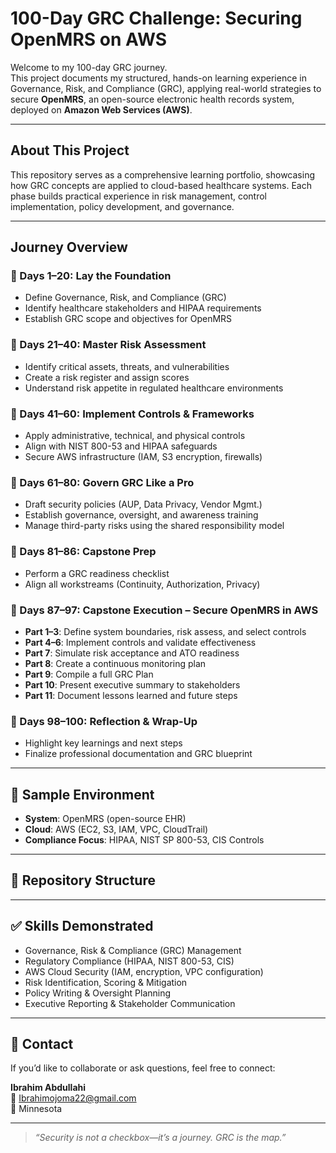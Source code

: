 #  100-Day GRC Challenge: Securing OpenMRS on AWS

Welcome to my 100-day GRC journey.   
This project documents my structured, hands-on learning experience in Governance, Risk, and Compliance (GRC), applying real-world strategies to secure **OpenMRS**, an open-source electronic health records system, deployed on **Amazon Web Services (AWS)**.

---

##  About This Project

This repository serves as a comprehensive learning portfolio, showcasing how GRC concepts are applied to cloud-based healthcare systems. Each phase builds practical experience in risk management, control implementation, policy development, and governance.

---

##  Journey Overview

### 🔹 Days 1–20: Lay the Foundation
- Define Governance, Risk, and Compliance (GRC)
- Identify healthcare stakeholders and HIPAA requirements
- Establish GRC scope and objectives for OpenMRS

### 🔹 Days 21–40: Master Risk Assessment
- Identify critical assets, threats, and vulnerabilities
- Create a risk register and assign scores
- Understand risk appetite in regulated healthcare environments

### 🔹 Days 41–60: Implement Controls & Frameworks
- Apply administrative, technical, and physical controls
- Align with NIST 800-53 and HIPAA safeguards
- Secure AWS infrastructure (IAM, S3 encryption, firewalls)

### 🔹 Days 61–80: Govern GRC Like a Pro
- Draft security policies (AUP, Data Privacy, Vendor Mgmt.)
- Establish governance, oversight, and awareness training
- Manage third-party risks using the shared responsibility model

### 🔹 Days 81–86: Capstone Prep
- Perform a GRC readiness checklist
- Align all workstreams (Continuity, Authorization, Privacy)

### 🔹 Days 87–97: Capstone Execution – Secure OpenMRS in AWS
- **Part 1–3**: Define system boundaries, risk assess, and select controls  
- **Part 4–6**: Implement controls and validate effectiveness  
- **Part 7**: Simulate risk acceptance and ATO readiness  
- **Part 8**: Create a continuous monitoring plan  
- **Part 9**: Compile a full GRC Plan  
- **Part 10**: Present executive summary to stakeholders  
- **Part 11**: Document lessons learned and future steps

### 🔹 Days 98–100: Reflection & Wrap-Up
- Highlight key learnings and next steps
- Finalize professional documentation and GRC blueprint

---

## 🏥 Sample Environment

- **System**: OpenMRS (open-source EHR)
- **Cloud**: AWS (EC2, S3, IAM, VPC, CloudTrail)
- **Compliance Focus**: HIPAA, NIST SP 800-53, CIS Controls

---

## 📁 Repository Structure


---

## ✅ Skills Demonstrated

- Governance, Risk & Compliance (GRC) Management  
- Regulatory Compliance (HIPAA, NIST 800-53, CIS)  
- AWS Cloud Security (IAM, encryption, VPC configuration)  
- Risk Identification, Scoring & Mitigation  
- Policy Writing & Oversight Planning  
- Executive Reporting & Stakeholder Communication  

---

## 👋 Contact

If you’d like to collaborate or ask questions, feel free to connect:

**Ibrahim Abdullahi**  
📧 Ibrahimojoma22@gmail.com  
📍 Minnesota

---

> *“Security is not a checkbox—it’s a journey. GRC is the map.”*

